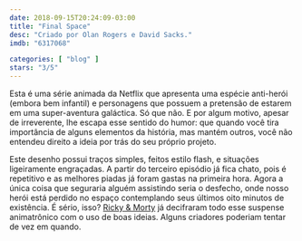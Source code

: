 ```yaml
---
date: 2018-09-15T20:24:09-03:00
title: "Final Space"
desc: "Criado por Olan Rogers e David Sacks."
imdb: "6317068"

categories: [ "blog" ]
stars: "3/5"
---
```

Esta é uma série animada da Netflix que apresenta uma espécie anti-herói (embora bem infantil) e personagens que possuem a pretensão de estarem em uma super-aventura galáctica. Só que não. E por algum motivo, apesar de irreverente, lhe escapa esse sentido do humor: que quando você tira importância de alguns elementos da história, mas mantém outros, você não entendeu direito a ideia por trás do seu próprio projeto.

Este desenho possui traços simples, feitos estilo flash, e situações ligeiramente engraçadas. A partir do terceiro episódio já fica chato, pois é repetitivo e as melhores piadas já foram gastas na primeira hora. Agora a única coisa que seguraria alguém assistindo seria o desfecho, onde nosso herói está perdido no espaço contemplando seus últimos oito minutos de existência. É sério, isso? [Ricky & Morty](/series/rick-and-morty-primeira-temporada) já decifraram todo esse suspense animatrônico com o uso de boas ideias. Alguns criadores poderiam tentar de vez em quando.
